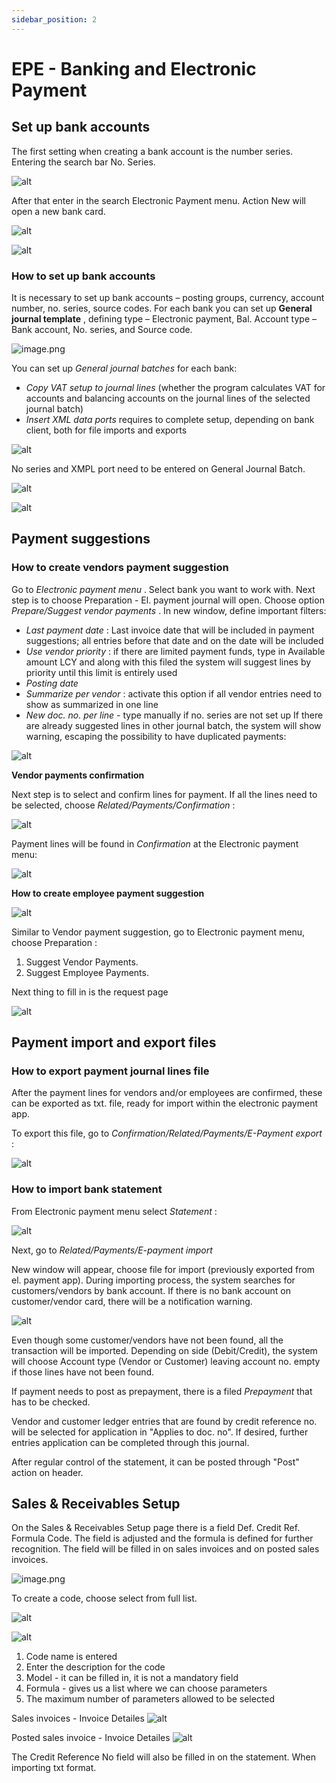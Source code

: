 ```yaml
---
sidebar_position: 2
---
```

# EPE - Banking and Electronic Payment

## Set up bank accounts

The first setting when creating a bank account is the number series. Entering the search bar No. Series.

![alt](https://github.com/NPSBeograd/NPS-Support/raw/main/.attachments/image-5c30694b-49d8-414d-ab97-0c2d6bd7b1a1.png)

After that enter in the search Electronic Payment menu. Action New will open a new bank card.

![alt](https://github.com/NPSBeograd/NPS-Support/raw/main/.attachments/image-5469d6b3-c04d-4831-993b-ac3d700c2b53.png)

![alt](https://github.com/NPSBeograd/NPS-Support/raw/main/.attachments/image-5d5c3e55-4a5b-4a6d-a7fc-f46725a63c8e.png)

### **How to set up bank accounts**

It is necessary to set up bank accounts – posting groups, currency, account number, no. series, source codes. For each bank you can set up  **General journal template** , defining type – Electronic payment, Bal. Account type – Bank account, No. series, and Source code.

![image.png](https://github.com/NPSBeograd/NPS-Support/raw/main/.attachments/image-42d60968-ee34-423e-9377-56c2cc02a7bf.png)

You can set up *General journal batches* for each bank:

* *Copy VAT setup to journal lines* (whether the program calculates VAT for accounts and balancing accounts on the journal lines of the selected journal batch)
* *Insert XML data ports* requires to complete setup, depending on bank client, both for file imports and exports

![alt](https://github.com/NPSBeograd/NPS-Support/raw/main/.attachments/image-f57f2548-a530-4f5b-b77b-a2929a47b035.png)

No series and XMPL port need to be entered on General Journal Batch.

![alt](https://github.com/NPSBeograd/NPS-Support/raw/main/.attachments/image-41f42cd1-aa94-4e77-9d6e-d37ca94381bf.png)

![alt](https://github.com/NPSBeograd/NPS-Support/raw/main/.attachments/image-3a2ce683-5ea3-44a1-8026-cf33a7386f74.png)

## Payment suggestions

### **How to create vendors payment suggestion**

Go to  *Electronic payment menu* . Select bank you want to work with. Next step is to choose Preparation - El. payment journal will open. Choose option *Prepare/Suggest*  *vendor payments* . In new window, define important filters:

* *Last payment date* : Last invoice date that will be included in payment suggestions; all entries before that date and on the date will be included
* *Use vendor priority* : if there are limited payment funds, type in Available amount LCY and along with this filed the system will suggest lines by priority until this limit is entirely used
* *Posting date*
* *Summarize per vendor* : activate this option if all vendor entries need to show as summarized in one line
* *New doc. no. per line* - type manually if no. series are not set up If there are already suggested lines in other journal batch, the system will show warning, escaping the possibility to have duplicated payments:

![alt](https://github.com/NPSBeograd/NPS-Support/raw/main/.attachments/image-36743dc0-ab18-4f5b-94e1-23c8ef7b936b.png)

**Vendor payments confirmation**

Next step is to select and confirm lines for payment. If all the lines need to be selected, choose  *Related/Payments/Confirmation* :

![alt](https://github.com/NPSBeograd/NPS-Support/raw/main/.attachments/image-aa4b5efb-13da-4061-8bac-3ebfaaab325d.png)

Payment lines will be found in *Confirmation* at the Electronic payment menu:

![alt](https://github.com/NPSBeograd/NPS-Support/raw/main/.attachments/image-cbf8f88c-de97-4002-a1d8-700a2e109763.png)

**How to create employee payment suggestion**

![alt](https://github.com/NPSBeograd/NPS-Support/raw/main/.attachments/image-c30bec29-2ec4-4a79-a5d1-71a988be407d.png)

Similar to Vendor payment suggestion, go to Electronic payment menu, choose Preparation :

1. Suggest Vendor Payments.
2. Suggest Employee Payments.

Next thing to fill in is the request page

![alt](https://github.com/NPSBeograd/NPS-Support/raw/main/.attachments/image-d1a785a7-1d7b-4510-98b7-98fc6245bbda.png)

## Payment import and export files

### **How to export payment journal lines file**

After the payment lines for vendors and/or employees are confirmed, these can be exported as txt. file, ready for import within the electronic payment app.

To export this file, go to  *Confirmation/Related/Payments/E-Payment export* :

![alt](https://github.com/NPSBeograd/NPS-Support/raw/main/.attachments/image-ad47fcbd-125d-4563-8582-d5475136063f.png)

### **How to import bank statement**

From Electronic payment menu select  *Statement* :

![alt](https://github.com/NPSBeograd/NPS-Support/raw/main/.attachments/image-518a276a-51c3-4c0e-99ac-653c78f046b8.png)

Next, go to *Related/Payments/E-payment import*

New window will appear, choose file for import (previously exported from el. payment app). During importing process, the system searches for customers/vendors by bank account. If there is no bank account on customer/vendor card, there will be a notification warning.

![alt](https://github.com/NPSBeograd/NPS-Support/raw/main/.attachments/image-ea5d9778-f75f-49b7-ac66-1c153d3c4eb7.png)

Even though some customer/vendors have not been found, all the transaction will be imported. Depending on side (Debit/Credit), the system will choose Account type (Vendor or Customer) leaving account no. empty if those lines have not been found.

If payment needs to post as prepayment, there is a filed *Prepayment* that has to be checked.

Vendor and customer ledger entries that are found by credit reference no. will be selected for application in "Applies to doc. no". If desired, further entries application can be completed through this journal.

After regular control of the statement, it can be posted through "Post" action on header.

## Sales & Receivables Setup

On the Sales & Receivables Setup page there is a field Def. Credit Ref. Formula Code. The field is adjusted and the formula is defined for further recognition. The field will be filled in on sales invoices and on posted sales invoices.

![image.png](https://github.com/NPSBeograd/NPS-Support/raw/main/.attachments/image-856fe800-a28f-430f-96ec-7c1dfdb5bb51.png)

To create a code, choose select from full list.

![alt](https://github.com/NPSBeograd/NPS-Support/raw/main/.attachments/image-7a61bda3-1953-4965-a2ee-584e3b134a0d.png)

![alt](https://github.com/NPSBeograd/NPS-Support/raw/main/.attachments/image-901db977-fe3b-49f3-8ec0-01fda55cb7df.png)

1. Code name is entered
2. Enter the description for the code
3. Model - it can be filled in, it is not a mandatory field
4. Formula - gives us a list where we can choose parameters
5. The maximum number of parameters allowed to be selected

Sales invoices - Invoice Detailes ![alt](https://github.com/NPSBeograd/NPS-Support/raw/main/.attachments/image-92aa0fc9-7589-4b9d-86c6-3a1261287799.png)

Posted sales invoice - Invoice Detailes ![alt](https://github.com/NPSBeograd/NPS-Support/raw/main/.attachments/image-b5d02bde-9982-40ba-888c-1bcb8b28e8f7.png)

The Credit Reference No field will also be filled in on the statement. When importing txt format.
